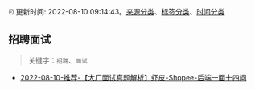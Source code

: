 :alarm_clock: 更新时间: 2022-08-10 09:14:43。[来源分类](../README.md)、[标签分类](../TAGS.md)、[时间分类](../TIMELINE.md)

## 招聘面试


> 关键字：`招聘`、`面试`



- [2022-08-10-推荐-【大厂面试真题解析】虾皮-Shopee-后端一面十四问](https://toutiao.io/k/pol71im) 